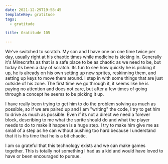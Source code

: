 ```yaml
---
date: 2021-12-29T19:58:45
templateKey: gratitude
tags:
  - gratitude

title: Gratitude 105

---
```


We've switched to scratch.  My son and I have one on one time twice per day,
usually right at his chaotic times while medicine is kicking in.  Generally
it's Minecrafts as that is a safe place to be as chaotic as we need to be, but
today its been a day of scratch.  Its fun to see how quickly he is picking it
up, he is already on his own setting up new sprites, reskinning them, and
setting up keys to move them around.  I step in with some things that are just
outside of his zone.  The first time we go through it, it seems like he is
paying no attention and does not care, but after a few times of going through a
concept he seems to be picking it up.

I have really been trying to get him to do the problem solving as much as
possible, so if we are paired up and I am "writing" the code, I try to get him
to drive as much as possible.  Even if its not a direct we need a forever
block, describing to me what the sprite should do and what the player needs to
do to make it happen is a huge step.  I try to make him give me as small of a
step as he can without pushing too hard because I understand that it is his
time that he is a bit chaotic.

I am so grateful that this technology exists and we can make games together.
This is totally not something I had as a kid and would have loved to have or
been encouraged to pursue.
